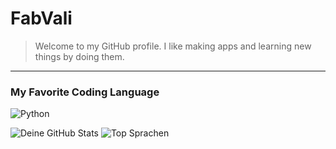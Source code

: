 # FabVali
> Welcome to my GitHub profile. I like making apps and learning new things by doing them.
-------
### My Favorite Coding Language
![Python](https://img.shields.io/badge/-Python-3776AB?logo=python&logoColor=white)

![Deine GitHub Stats](https://github-readme-stats.vercel.app/api?username=fabvali08&show_icons=true&theme=tokyonight)
![Top Sprachen](https://github-readme-stats.vercel.app/api/top-langs/?username=fabvali08&layout=compact&theme=tokyonight)



<!--
**FabVali08/fabvali08** is a ✨ _special_ ✨ repository because its `README.md` (this file) appears on your GitHub profile.

Here are some ideas to get you started:

- 🔭 I’m currently working on ...
- 🌱 I’m currently learning ...
- 👯 I’m looking to collaborate on ...
- 🤔 I’m looking for help with ...
- 💬 Ask me about ...
- 📫 How to reach me: ...
- 😄 Pronouns: ...
- ⚡ Fun fact: ...
-->
